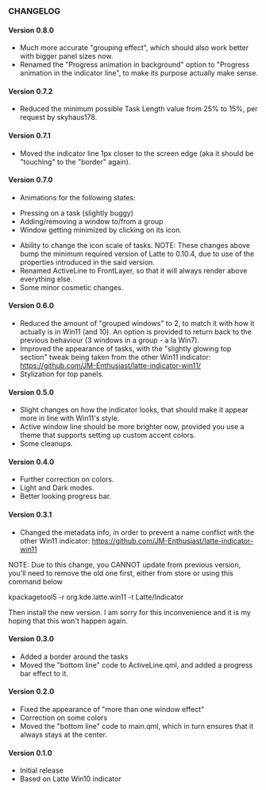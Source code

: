 ### CHANGELOG

#### Version 0.8.0

* Much more accurate "grouping effect", which should also work better with bigger panel sizes now.
* Renamed the "Progress animation in background" option to "Progress animation in the indicator line", to make its purpose actually make sense.

#### Version 0.7.2

* Reduced the minimum possible Task Length value from 25% to 15%, per request by skyhaus178.

#### Version 0.7.1

* Moved the indicator line 1px closer to the screen edge (aka it should be "touching" to the "border" again).

#### Version 0.7.0

* Animations for the following states:
 - Pressing on a task (slightly buggy)
 - Adding/removing a window to/from a group
 - Window getting minimized by clicking on its icon.
* Ability to change the icon scale of tasks.
NOTE: These changes above bump the minimum required version of Latte to 0.10.4, due to use of the properties introduced in the said version.
* Renamed ActiveLine to FrontLayer, so that it will always render above everything else.
* Some minor cosmetic changes.

#### Version 0.6.0

* Reduced the amount of "grouped windows" to 2, to match it with how it actually is in Win11 (and 10).
An option is provided to return back to the previous behaviour (3 windows in a group - a la Win7).
* Improved the appearance of tasks, with the "slightly glowing top section" tweak being taken from the other Win11 indicator: https://github.com/JM-Enthusiast/latte-indicator-win11/
* Stylization for top panels.

#### Version 0.5.0

* Slight changes on how the indicator looks, that should make it appear more in line with Win11's style.
* Active window line should be more brighter now, provided you use a theme that supports setting up custom accent colors.
* Some cleanups.

#### Version 0.4.0

* Further correction on colors.
* Light and Dark modes.
* Better looking progress bar.

#### Version 0.3.1

* Changed the metadata info, in order to prevent a name conflict with the other Win11 indicator: https://github.com/JM-Enthusiast/latte-indicator-win11

NOTE: Due to this change, you CANNOT update from previous version, you'll need to remove the old one first, either from store or using this command below

kpackagetool5 -r org.kde.latte.win11 -t Latte/Indicator

Then install the new version. I am sorry for this inconvenience and it is my hoping that this won't happen again.

#### Version 0.3.0

* Added a border around the tasks
* Moved the "bottom line" code to ActiveLine.qml, and added a progress bar effect to it.

#### Version 0.2.0

* Fixed the appearance of "more than one window effect"
* Correction on some colors
* Moved the "bottom line" code to main.qml, which in turn ensures that it always stays at the center.

#### Version 0.1.0

* Initial release
* Based on Latte Win10 indicator
